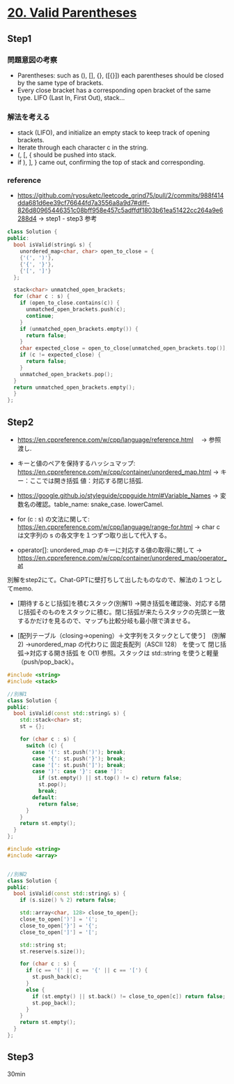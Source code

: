 # [20. Valid Parentheses](https://leetcode.com/problems/valid-parentheses/description/)

## Step1

### 問題意図の考察
- Parentheses: such as (), [], {}, ([{}]) each parentheses should be closed by the same type of brackets.
- Every close bracket has a corresponding open bracket of the same type. LIFO (Last In, First Out), stack...

### 解法を考える
- stack (LIFO), and initialize an empty stack to keep track of opening brackets.
- Iterate through each character c in the string.
- (, [, { should be pushed into stack.
- if ), ], } came out, confirming the top of stack and corresponding.

### reference
- https://github.com/ryosuketc/leetcode_grind75/pull/2/commits/988f414dda681d6ee39cf76644fd7a3556a8a9d7#diff-826d80965446351c08bff958e457c5adffdf1803b61ea51422cc264a9e6288d4
 -> step1 - step3 参考


```cpp
class Solution {
public:
  bool isValid(string& s) {
    unordered_map<char, char> open_to_close = {
    {'(', ')'},
    {'{', '}'},
    {'[', ']'}
  };

  stack<char> unmatched_open_brackets;
  for (char c : s) {
    if (open_to_close.contains(c)) {
      unmatched_open_brackets.push(c);
      continue;
    }
    if (unmatched_open_brackets.empty()) {
      return false;
    }
    char expected_close = open_to_close[unmatched_open_brackets.top()];
    if (c != expected_close) {
      return false;
    }
    unmatched_open_brackets.pop();
  }
  return unmatched_open_brackets.empty();
  }
};

```

## Step2
- https://en.cppreference.com/w/cpp/language/reference.html
　-> 参照渡し.

- キーと値のペアを保持するハッシュマップ: https://en.cppreference.com/w/cpp/container/unordered_map.html
 -> キー：ここでは開き括弧 値：対応する閉じ括弧.

- https://google.github.io/styleguide/cppguide.html#Variable_Names
 -> 変数名の確認。table_name: snake_case. lowerCamel.

- for (c : s) の文法に関して: https://en.cppreference.com/w/cpp/language/range-for.html
 -> char c は文字列の s の各文字を１つずつ取り出して代入する。

- operator[]: unordered_map のキーに対応する値の取得に関して
 -> https://en.cppreference.com/w/cpp/container/unordered_map/operator_at

別解をstep2にて。Chat-GPTに壁打ちして出したものなので、解法の１つとしてmemo.
- [期待するとじ括弧]を積むスタック(別解1)
 ->開き括弧を確認後、対応する閉じ括弧そのものをスタックに積む。閉じ括弧が来たらスタックの先頭と一致するかだけを見るので、マップも比較分岐も最小限で済ませる。

- [配列テーブル（closing→opening）＋文字列をスタックとして使う]　(別解2)
 ->unordered_map の代わりに 固定長配列（ASCII 128） を使って 閉じ括弧→対応する開き括弧 を O(1) 参照。スタックは std::string を使うと軽量（push/pop_back）。


```cpp
#include <string>
#include <stack>

//別解1
class Solution {
public:
  bool isValid(const std::string& s) {
    std::stack<char> st;
    st = {};

    for (char c : s) {
      switch (c) {
        case '(': st.push(')'); break;
        case '{': st.push('}'); break;
        case '[': st.push(']'); break;
        case ')': case '}': case ']':
          if (st.empty() || st.top() != c) return false;
          st.pop();
          break;
        default:
          return false;
      }
    }
    return st.empty();
  }
};

```

```cpp
#include <string>
#include <array>


//別解2
class Solution {
public:
  bool isValid(const std::string& s) {
    if (s.size() % 2) return false;

    std::array<char, 128> close_to_open{};
    close_to_open[')'] = '(';
    close_to_open['}'] = '{';
    close_to_open[']'] = '[';

    std::string st;
    st.reserve(s.size());

    for (char c : s) {
      if (c == '(' || c == '{' || c == '[') {
        st.push_back(c);
      } 
      else {
        if (st.empty() || st.back() != close_to_open[c]) return false;
        st.pop_back();
      }
    }
    return st.empty();
  }
};

```




## Step3
30min
